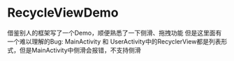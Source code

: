 # RecycleViewDemo

借鉴别人的框架写了一个Demo，顺便熟悉了一下侧滑、拖拽功能
但是这里面有一个难以理解的Bug:
MainActivity 和 UserActivity中的RecyclerView都是列表形式，但是MainActivity中侧滑会报错，不支持侧滑
